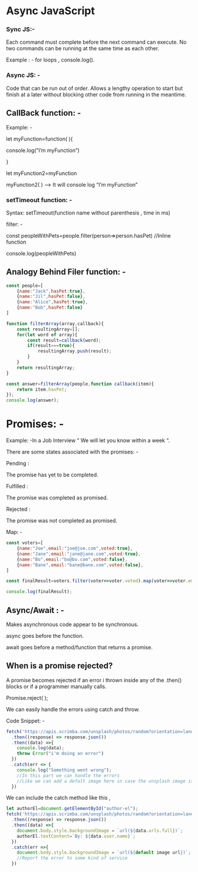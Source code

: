 # Async JavaScript

### Sync JS:-

 Each command must complete before the next command can execute. No two commands can be running at the same time as each other.

Example : - for loops , console.log().

### Async JS: -

Code that can be run out of order. Allows a lengthy operation to start but finish at a later without blocking other code from running in the meantime.

## CallBack function: -

Example: -

let myFunction=function( ){

console.log(”I’m myFunction”)

}

let myFunction2=myFunction

myFunction2( ) —> It will console log “I’m myFunction”

### setTimeout function: -

Syntax: setTimeout(function name without parenthesis , time in ms)

filter: -

const peopleWithPets=people.filter(person⇒person.hasPet) //Inline function 

console.log(peopleWithPets)

## Analogy Behind Filer function: -

```jsx
const people=[
    {name:"Jack",hasPet:true},
    {name:"Jil",hasPet:false},
    {name:"Alice",hasPet:true},
    {name:"Bob",hasPet:false}
]

function filterArray(array,callback){
    const resultingArray=[];
    for(let word of array){
        const result=callback(word);
        if(result===true){
            resultingArray.push(result);
        }
    }
    return resultingArray;
}

const answer=filterArray(people,function callback(item){
    return item.hasPet;
});
console.log(answer);
```

# Promises: -

Example: -In a Job Interview “ We will let you know within a week “.

There are some states associated with the promises: -

  Pending : 

The promise has yet to be completed.

  Fulfilled :

The promise was completed as promised.

  Rejected :

The promise was not completed as promised.

Map: -

```jsx
const voters=[
    {name:"Joe",email:"joe@joe.com",voted:true},
    {name:"Jane",email:"jane@jane.com",voted:true},
    {name:"Bo",email:"bo@bo.com",voted:false},
    {name:"Bane",email:"bane@bane.com",voted:false},
]

const finalResult=voters.filter(voter=>voter.voted).map(voter=>voter.email);

console.log(finalResult);
```

## Async/Await : -

Makes asynchronous code appear to be synchronous.

async goes before the function.

await goes before a method/function that returns a promise. 

## When is a promise rejected?

   A promise becomes rejected if an error i thrown inside any of the .then() blocks or if a programmer manually calls.

Promise.reject( );

We can easily handle the errors using catch and throw.

Code Snippet: -

```jsx
fetch('https://apis.scrimba.com/unsplash/photos/random?orientation=landscape&query=bfhsbhfbzs')
  .then((response) => response.json())
  .then((data) =>{
    console.log(data);
    throw Error("i'm doing an error")
  })
  .catch(err => {
    console.log("Something went wrong");
    //In this part we can handle the errors
    //Like we can add a defalt image here in case the unsplash image is not found
  })
```

We can include the catch method like this ,

```jsx
let authorEl=document.getElementById("author-el");
fetch('https://apis.scrimba.com/unsplash/photos/random?orientation=landscape&query=nature')
  .then((response) => response.json())
  .then((data) =>{
    document.body.style.backgroundImage = `url(${data.urls.full})`;
    authorEl.textContent=`By: ${data.user.name}`;
  })
  .catch(err =>{
    document.body.style.backgroundImage = `url(${default image url})`;
    //Report the error to some kind of service
  })
```
